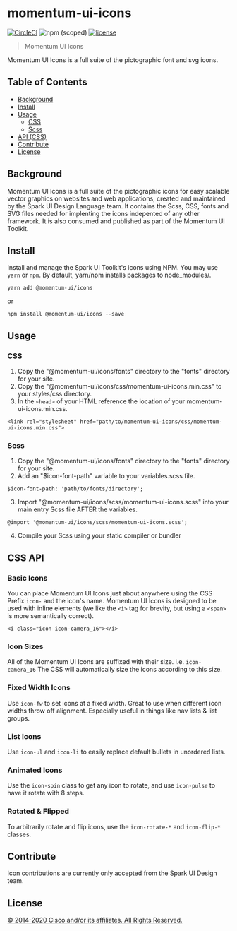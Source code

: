 # momentum-ui-icons

[![CircleCI](https://img.shields.io/circleci/project/github/momentum-design/momentum-ui/main.svg)](https://circleci.com/gh/momentum-design/momentum-ui/)
![npm (scoped)](https://img.shields.io/npm/v/@momentum-ui/icons.svg)
[![license](https://img.shields.io/github/license/momentum-design/momentum-ui.svg?color=blueviolet)](https://github.com/momentum-design/momentum-ui/blob/main/icons/LICENSE)

> Momentum UI Icons

Momentum UI Icons is a full suite of the pictographic font and svg icons.

## Table of Contents

- [Background](#background)
- [Install](#install)
- [Usage](#usage)
    - [CSS](#css)
    - [Scss](#scss)
- [API (CSS)](#api)
- [Contribute](#contribute)
- [License](#license)


## Background

Momentum UI Icons is a full suite of the pictographic icons for easy scalable vector graphics on websites and web applications, created and maintained by the Spark UI Design Language team. It contains the Scss, CSS, fonts and SVG files needed for implenting the icons indepented of any other framework. It is also consumed and published as part of the Momentum UI Toolkit.

## Install

Install and manage the Spark UI Toolkit's icons using NPM. You may use `yarn` or `npm`. By default, yarn/npm installs packages to node_modules/.

`yarn add @momentum-ui/icons`

or

`npm install @momentum-ui/icons --save`

## Usage


### CSS

1. Copy the "@momentum-ui/icons/fonts" directory to the "fonts" directory for your site.
2. Copy the "@momentum-ui/icons/css/momentum-ui-icons.min.css" to your styles/css directory.
3. In the `<head>` of your HTML reference the location of your momentum-ui-icons.min.css.

  `<link rel="stylesheet" href="path/to/momentum-ui-icons/css/momentum-ui-icons.min.css">`


### Scss
1. Copy the "@momentum-ui/icons/fonts" directory to the "fonts" directory for your site.
2. Add an "$icon-font-path" variable to your variables.scss file.

`$icon-font-path: 'path/to/fonts/directory';`

3. Import "@momentum-ui/icons/scss/momentum-ui-icons.scss" into your main entry Scss file AFTER the variables.

`@import '@momentum-ui/icons/scss/momentum-ui-icons.scss';`

4. Compile your Scss using your static compiler or bundler


## CSS API

### Basic Icons

You can place Momentum UI Icons just about anywhere using the CSS Prefix `icon-` and the icon's name. Momentum UI Icons is designed to be used with inline elements (we like the `<i>` tag for brevity, but using a `<span>` is more semantically correct).

`<i class="icon icon-camera_16"></i>`

### Icon Sizes

All of the Momentum UI Icons are suffixed with their size. i.e. `icon-camera_16` The CSS will automatically size the icons according to this size.

### Fixed Width Icons

Use `icon-fw` to set icons at a fixed width. Great to use when different icon widths throw off alignment. Especially useful in things like nav lists & list groups.

### List Icons

Use `icon-ul` and `icon-li` to easily replace default bullets in unordered lists.

### Animated Icons

Use the `icon-spin` class to get any icon to rotate, and use `icon-pulse` to have it rotate with 8 steps.

### Rotated & Flipped

To arbitrarily rotate and flip icons, use the `icon-rotate-*` and `icon-flip-*` classes.

## Contribute

Icon contributions are currently only accepted from the Spark UI Design team.

## License

[© 2014-2020 Cisco and/or its affiliates. All Rights Reserved.](../LICENSE)
